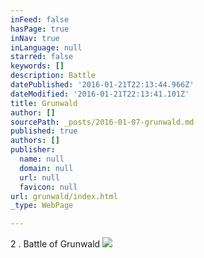 ```yaml
---
inFeed: false
hasPage: true
inNav: true
inLanguage: null
starred: false
keywords: []
description: Battle
datePublished: '2016-01-21T22:13:44.966Z'
dateModified: '2016-01-21T22:13:41.101Z'
title: Grunwald
author: []
sourcePath: _posts/2016-01-07-grunwald.md
published: true
authors: []
publisher:
  name: null
  domain: null
  url: null
  favicon: null
url: grunwald/index.html
_type: WebPage

---
```

2 . Battle of Grunwald ![](https://the-grid-user-content.s3-us-west-2.amazonaws.com/ef10ddc2-85f6-4c9a-b925-9b8f9eb59d23.jpg)